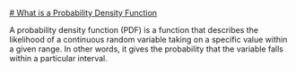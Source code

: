 [# What is a Probability Density Function](https://www.youtube.com/watch?v=jUFbY5u-DMs&ab_channel=IainExplainsSignals%2CSystems%2CandDigitalComms)

A probability density function (PDF) is a function that describes the likelihood of a continuous random variable taking on a specific value within a given range. In other words, it gives the probability that the variable falls within a particular interval.